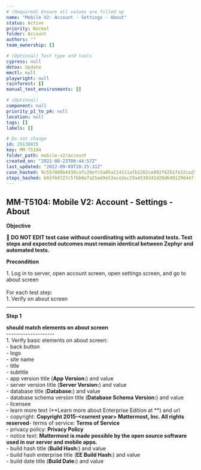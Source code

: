 ```yaml
---
# (Required) Ensure all values are filled up
name: "Mobile V2: Account - Settings - About"
status: Active
priority: Normal
folder: Account
authors: ""
team_ownership: []

# (Optional) Test type and tools
cypress: null
detox: Update
mmctl: null
playwright: null
rainforest: []
manual_test_environments: []

# (Optional)
component: null
priority_p1_to_p4: null
location: null
tags: []
labels: []

# Do not change
id: 29130835
key: MM-T5104
folder_path: mobile-v2/account
created_on: "2022-08-23T00:44:57Z"
last_updated: "2022-09-09T20:25:31Z"
case_hashed: 9c557880b4439cafc26efc5a05a214311afb1202ce892f6251fe22ca2584751daf74014c6b3d88bd6e2e7ee9d8700465
steps_hashed: b65f60727c57bb6e7a25ad9e53ace2ec29a4538341d20d649129044f11c902a31f221682cce383d34c09814794e2870d
---
```


## MM-T5104: Mobile V2: Account - Settings - About

**Objective**

**🛑 DO NOT EDIT test case without coordinating with automated tests. Test steps and expected outcomes must remain identical between Zephyr and automated tests.**

**Precondition**

1\. Log in to server, open account screen, open settings screen, and go to about screen\
\
For each test step:\
1\. Verify on about screen

---

**Step 1**

**should match elements on about screen**\
\--------------------\
1\. Verify basic elements on about screen:\
\- back button\
\- logo\
\- site name\
\- title\
\- subtitle\
\- app version title (**App Version:**) and value\
\- server version title (**Server Version:**) and value\
\- database title (**Database:**) and value\
\- database schema version title (**Database Schema Version:**) and value\
\- licensee\
\- learn more text (\*\*Learn more about Enterprise Edition at \*\*) and url\
\- copyright: **Copyright 2015-\<current year> Mattermost, Inc. All rights reserved**- terms of service: **Terms of Service**\
\- privacy policy: **Privacy Policy**\
\- notice text: **Mattermost is made possible by the open source software used in our server and mobile apps.**\
\- build hash title (**Build Hash:**) and value\
\- build hash enterprise title (**EE Build Hash:**) and value\
\- build date title (**Build Date:**) and value
